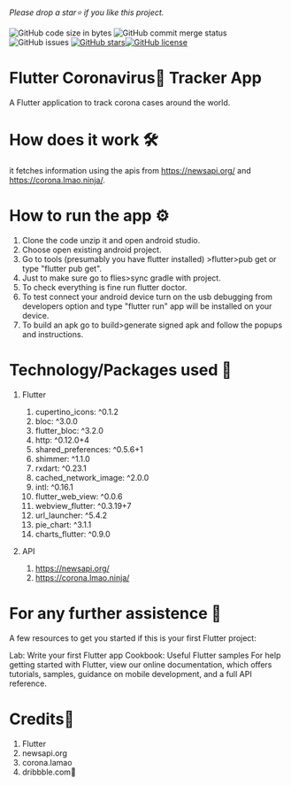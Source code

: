 _Please drop a star⭐ if you like this project._

![GitHub code size in bytes](https://img.shields.io/github/languages/code-size/GaurangShukla/flutter-covid-tracker?style=for-the-badge) ![GitHub commit merge status](https://img.shields.io/github/commit-status/GaurangShukla/flutter-covid-tracker/master/36850b086d9556bc048124075e51ef0e246a4de6?style=for-the-badge) ![GitHub issues](https://img.shields.io/github/issues/GaurangShukla/flutter-covid-tracker?style=for-the-badge) [![GitHub stars](https://img.shields.io/github/stars/GaurangShukla/flutter-covid-tracker?style=for-the-badge)](https://github.com/GaurangShukla/flutter-covid-tracker/stargazers)[![GitHub license](https://img.shields.io/github/license/GaurangShukla/flutter-covid-tracker?style=for-the-badge)](https://github.com/GaurangShukla/flutter-covid-tracker/blob/master/LICENSE)

# Flutter Coronavirus👾 Tracker App
A Flutter application to track corona cases around the world.

# How does it work 🛠
it fetches information using the apis from https://newsapi.org/ and https://corona.lmao.ninja/.

# How to run the app ⚙
1. Clone the code unzip it and open android studio.
2. Choose open existing android project.
3. Go to tools (presumably you have flutter installed) >flutter>pub get or type "flutter pub get".
4. Just to make sure go to flies>sync gradle with project.
5. To check everything is fine run flutter doctor.
6. To test connect your android device turn on the usb debugging from developers option and type "flutter run" app will be installed on your device.
7. To build an apk go to build>generate signed apk and follow the popups and instructions.
# Technology/Packages used 🎯
1. Flutter 

   1. cupertino_icons: ^0.1.2
   2. bloc: ^3.0.0
   3. flutter_bloc: ^3.2.0
   4. http: ^0.12.0+4
   5. shared_preferences: ^0.5.6+1
   6. shimmer: ^1.1.0
   7. rxdart: ^0.23.1
   8. cached_network_image: ^2.0.0
   9. intl: ^0.16.1
   10. flutter_web_view: ^0.0.6
   11. webview_flutter: ^0.3.19+7
   12. url_launcher: ^5.4.2
   13. pie_chart: ^3.1.1
   14. charts_flutter: ^0.9.0

2. API 

   1. https://newsapi.org/
   2. https://corona.lmao.ninja/


# For any further assistence 👀
A few resources to get you started if this is your first Flutter project:

Lab: Write your first Flutter app
Cookbook: Useful Flutter samples
For help getting started with Flutter, view our online documentation, which offers tutorials, samples, guidance on mobile development, and a full API reference.

# Credits🥇
1. Flutter
2. newsapi.org
3. corona.lamao
4. dribbble.com🎨
